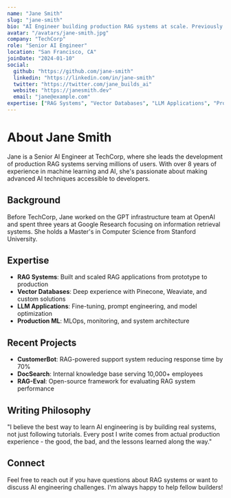 ```yaml
---
name: "Jane Smith"
slug: "jane-smith"
bio: "AI Engineer building production RAG systems at scale. Previously at OpenAI and Google."
avatar: "/avatars/jane-smith.jpg"
company: "TechCorp"
role: "Senior AI Engineer"
location: "San Francisco, CA"
joinDate: "2024-01-10"
social:
  github: "https://github.com/jane-smith"
  linkedin: "https://linkedin.com/in/jane-smith"
  twitter: "https://twitter.com/jane_builds_ai"
  website: "https://janesmith.dev"
  email: "jane@example.com"
expertise: ["RAG Systems", "Vector Databases", "LLM Applications", "Production ML"]
---
```


# About Jane Smith

Jane is a Senior AI Engineer at TechCorp, where she leads the development of production RAG systems serving millions of users. With over 8 years of experience in machine learning and AI, she's passionate about making advanced AI techniques accessible to developers.

## Background

Before TechCorp, Jane worked on the GPT infrastructure team at OpenAI and spent three years at Google Research focusing on information retrieval systems. She holds a Master's in Computer Science from Stanford University.

## Expertise

- **RAG Systems**: Built and scaled RAG applications from prototype to production
- **Vector Databases**: Deep experience with Pinecone, Weaviate, and custom solutions  
- **LLM Applications**: Fine-tuning, prompt engineering, and model optimization
- **Production ML**: MLOps, monitoring, and system architecture

## Recent Projects

- **CustomerBot**: RAG-powered support system reducing response time by 70%
- **DocSearch**: Internal knowledge base serving 10,000+ employees
- **RAG-Eval**: Open-source framework for evaluating RAG system performance

## Writing Philosophy

"I believe the best way to learn AI engineering is by building real systems, not just following tutorials. Every post I write comes from actual production experience - the good, the bad, and the lessons learned along the way."

## Connect

Feel free to reach out if you have questions about RAG systems or want to discuss AI engineering challenges. I'm always happy to help fellow builders! 